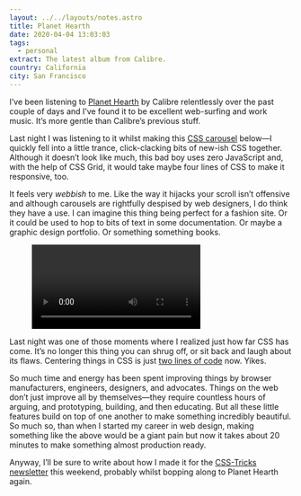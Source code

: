 ```yaml
---
layout: ../../layouts/notes.astro
title: Planet Hearth
date: 2020-04-04 13:03:03
tags:
  - personal
extract: The latest album from Calibre.
country: California
city: San Francisco
---
```


I’ve been listening to [Planet Hearth](https://calibre.bandcamp.com/album/planet-hearth) by Calibre relentlessly over the past couple of days and I’ve found it to be excellent web-surfing and work music. It’s more gentle than Calibre’s previous stuff.

Last night I was listening to it whilst making this [CSS carousel](https://codepen.io/robinrendle/live/29a65bcfa42b3e86641f1af9541ccfa0) below—I quickly fell into a little trance, click-clacking bits of new-ish CSS together. Although it doesn’t look like much, this bad boy uses zero JavaScript and, with the help of CSS Grid, it would take maybe four lines of CSS to make it responsive, too.

It feels very _webbish_ to me. Like the way it hijacks your scroll isn’t offensive and although carousels are rightfully despised by web designers, I do think they have a use. I can imagine this thing being perfect for a fashion site. Or it could be used to hop to bits of text in some documentation. Or maybe a graphic design portfolio. Or something something books.

<div class="m-wrapper--full">
  <figure class="m-wrapper--unpadded">
    <video controls>
      <source src="/images/carousel.mp4" />
    </video>
  </figure>
</div>

Last night was one of those moments where I realized just how far CSS has come. It’s no longer this thing you can shrug off, or sit back and laugh about its flaws. Centering things in CSS is just [two lines of code](https://twitter.com/bdc/status/1245399999300558853) now. Yikes.

So much time and energy has been spent improving things by browser manufacturers, engineers, designers, and advocates. Things on the web don’t just improve all by themselves—they require countless hours of arguing, and prototyping, building, and then educating. But all these little features build on top of one another to make something incredibly beautiful. So much so, than when I started my career in web design, making something like the above would be a giant pain but now it takes about 20 minutes to make something almost production ready.

Anyway, I’ll be sure to write about how I made it for the [CSS-Tricks newsletter](https://css-tricks.com/newsletters/) this weekend, probably whilst bopping along to Planet Hearth again.
